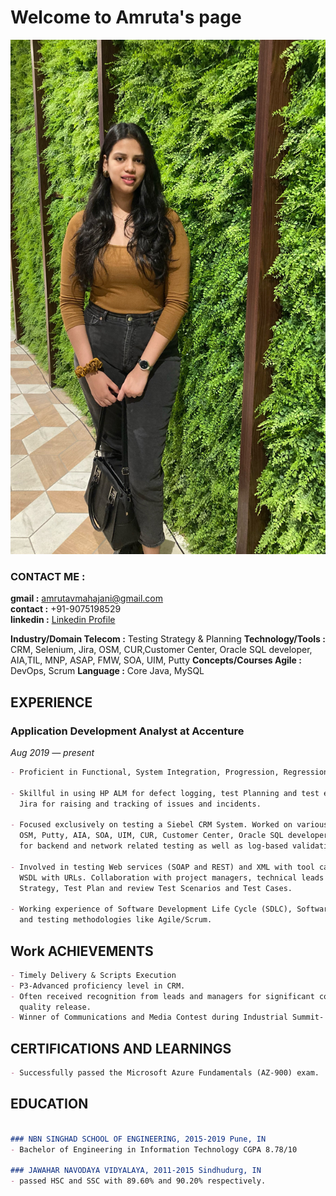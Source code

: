 # Welcome to Amruta's page

![alt text](https://github.com/amruta23897/amruta23897.github.io/blob/main/IMG-6679.JPG?raw=true)


### CONTACT ME :
**gmail :**    amrutavmahajani@gmail.com  
**contact :**  +91-9075198529  
**linkedin :** [Linkedin Profile](https://www.linkedin.com/in/amruta-mahajani/)




**Industry/Domain Telecom :** Testing Strategy & Planning
**Technology/Tools        :** CRM, Selenium, Jira, OSM, CUR,Customer Center, Oracle SQL developer, AIA,TIL, MNP, ASAP, FMW, SOA, UIM, Putty
**Concepts/Courses Agile  :** DevOps, Scrum
**Language                :** Core Java, MySQL




## EXPERIENCE

### Application Development Analyst at Accenture 
_Aug 2019 — present_

```markdown
- Proficient in Functional, System Integration, Progression, Regression, Sanity and Negative Testing. 

- Skillful in using HP ALM for defect logging, test Planning and test execution. Experienced in using 
  Jira for raising and tracking of issues and incidents. 

- Focused exclusively on testing a Siebel CRM System. Worked on various tools and systems like 
  OSM, Putty, AIA, SOA, UIM, CUR, Customer Center, Oracle SQL developer, TIL, MNP, ASAP, FMW 
  for backend and network related testing as well as log-based validations.

- Involved in testing Web services (SOAP and REST) and XML with tool called SOAP UI for the local 
  WSDL with URLs. Collaboration with project managers, technical leads and BAs for developing Test 
  Strategy, Test Plan and review Test Scenarios and Test Cases. 

- Working experience of Software Development Life Cycle (SDLC), Software Testing Life Cycle (STLC) 
  and testing methodologies like Agile/Scrum.
```




## Work ACHIEVEMENTS

```markdown
- Timely Delivery & Scripts Execution
- P3-Advanced proficiency level in CRM. 
- Often received recognition from leads and managers for significant contribution in delivery of 
  quality release. 
- Winner of Communications and Media Contest during Industrial Summit- 2021.
```



## CERTIFICATIONS AND LEARNINGS
```markdown
- Successfully passed the Microsoft Azure Fundamentals (AZ-900) exam.
```



## EDUCATION
```markdown

### NBN SINGHAD SCHOOL OF ENGINEERING, 2015-2019 Pune, IN
- Bachelor of Engineering in Information Technology CGPA 8.78/10

### JAWAHAR NAVODAYA VIDYALAYA, 2011-2015 Sindhudurg, IN 
- passed HSC and SSC with 89.60% and 90.20% respectively.

```


